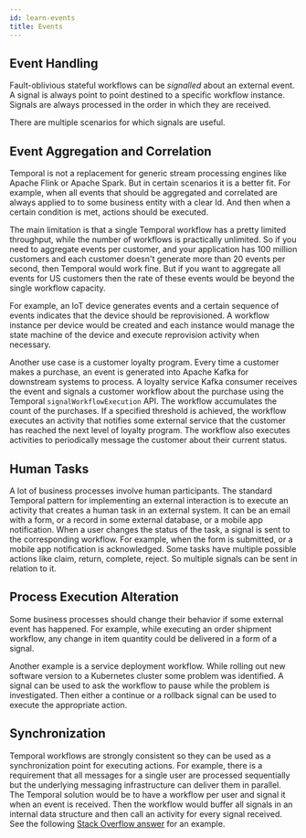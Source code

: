 ```yaml
---
id: learn-events
title: Events
---
```


## Event Handling

Fault-oblivious stateful workflows can be _signalled_ about an external event. A signal is always point to point destined to a specific workflow instance. Signals are always processed in the order in which they are received.

There are multiple scenarios for which signals are useful.

## Event Aggregation and Correlation

Temporal is not a replacement for generic stream processing engines like Apache Flink or Apache Spark. But in certain scenarios it is a better fit. For example, when all events that should be aggregated and correlated are always applied to to some business entity with a clear Id. And then when a certain condition is met, actions should be executed.

The main limitation is that a single Temporal workflow has a pretty limited throughput, while the number of workflows is practically unlimited. So if you need to aggregate events per customer, and your application has 100 million customers and each customer doesn't generate more than 20 events per second, then Temporal would work fine. But if you want to aggregate all events for US customers then the rate of these events would be beyond the single workflow capacity.

For example, an IoT device generates events and a certain sequence of events indicates that the device should be reprovisioned. A workflow instance per device would be created and each instance would manage the state machine of the device and execute reprovision activity when necessary.

Another use case is a customer loyalty program. Every time a customer makes a purchase, an event is generated into Apache Kafka for downstream systems to process. A loyalty service Kafka consumer receives the event and signals a customer workflow about the purchase using the Temporal `signalWorkflowExecution` API. The workflow accumulates the count of the purchases. If a specified threshold is achieved, the workflow executes an activity that notifies some external service that the customer has reached the next level of loyalty program. The workflow also executes activities to periodically message the customer about their current status.

## Human Tasks

A lot of business processes involve human participants. The standard Temporal pattern for implementing an external interaction is to execute an activity that creates a human task in an external system. It can be an email with a form, or a record in some external database, or a mobile app notification. When a user changes the status of the task, a signal is sent to the corresponding workflow. For example, when the form is submitted, or a mobile app notification is acknowledged. Some tasks have multiple possible actions like claim, return, complete, reject. So multiple signals can be sent in relation to it.

## Process Execution Alteration

Some business processes should change their behavior if some external event has happened. For example, while executing an order shipment workflow, any change in item quantity could be delivered in a form of a signal.

Another example is a service deployment workflow. While rolling out new software version to a Kubernetes cluster some problem was identified. A signal can be used to ask the workflow to pause while the problem is investigated. Then either a continue or a rollback signal can be used to execute the appropriate action.

## Synchronization

Temporal workflows are strongly consistent so they can be used as a synchronization point for executing actions. For example, there is a requirement that all messages for a single user are processed sequentially but the underlying messaging infrastructure can deliver them in parallel. The Temporal solution would be to have a workflow per user and signal it when an event is received. Then the workflow would buffer all signals in an internal data structure and then call an activity for every signal received. See the following [Stack Overflow answer](https://stackoverflow.com/a/56615120/1664318) for an example.
